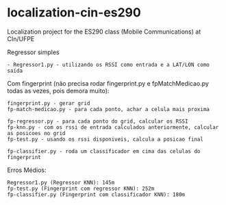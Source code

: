 # localization-cin-es290
Localization project for the ES290 class (Mobile Communications) at CIn/UFPE


Regressor simples

	- Regressor1.py - utilizando os RSSI como entrada e a LAT/LON como saída

Com fingerprint (não precisa rodar fingerprint.py e fpMatchMedicao.py todas as vezes, pois demora muito):

	fingerprint.py - gerar grid
	fp-match-medicao.py - para cada ponto, achar a celula mais proxima

	fp-regressor.py - para cada ponto do grid, calcular os RSSI
	fp-knn.py - com os rssi de entrada calculados anteriormente, calcular as posicoes no grid
	fp-test.py - usando os rssi disponiveis, calcula a posicao final

	fp-classifier.py - roda um classificador em cima das celulas do fingerprint



Erros Médios:

	Regressor1.py (Regressor KNN): 145m
	fp-test.py (Fingerprint com regressor KNN): 252m
	fp-classifier.py (Fingerprint com classificador KNN): 180m

